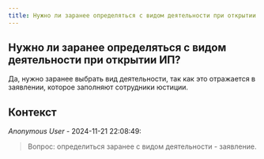 ```yaml
---
title: Нужно ли заранее определяться с видом деятельности при открытии ИП?
---
```


## Нужно ли заранее определяться с видом деятельности при открытии ИП?

Да, нужно заранее выбрать вид деятельности, так как это отражается в заявлении, которое заполняют сотрудники юстиции.

## Контекст

_Anonymous User_ - 2024-11-21 22:08:49:

> Вопрос: определиться заранее с видом деятельности - заявление.
